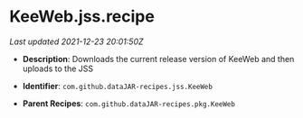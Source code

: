 # KeeWeb.jss.recipe

_Last updated 2021-12-23 20:01:50Z_

- **Description**: Downloads the current release version of KeeWeb and then uploads to the JSS

- **Identifier**: `com.github.dataJAR-recipes.jss.KeeWeb`

- **Parent Recipes**: `com.github.dataJAR-recipes.pkg.KeeWeb`
